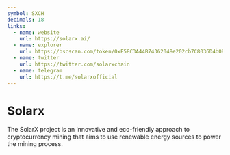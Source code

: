 ```yaml
---
symbol: SXCH
decimals: 18
links:
  - name: website
    url: https://solarx.ai/
  - name: explorer
    url: https://bscscan.com/token/0xE58C3A44B74362048e202cb7C8036D4b0B28Af50
  - name: twitter
    url: https://twitter.com/solarxchain
  - name: telegram
    url: https://t.me/solarxofficial
---
```


# Solarx

The SolarX project is an innovative and eco-friendly approach to cryptocurrency mining that aims to use renewable energy sources to power the mining process.
